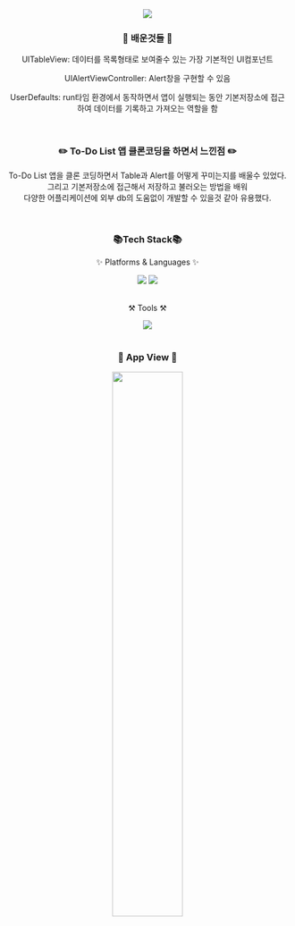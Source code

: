 <div align=center>
  
  <img src="https://capsule-render.vercel.app/api?type=waving&color=auto&height=200&section=header&text=To-DoList&fontSize=70" />
</div>

<div align=center>
  <h3>🧐 배운것들 🧐</h3>
  <div>
    <p>UITableView: 데이터를 목록형태로 보여줄수 있는 가장 기본적인 UI컴포넌트</p>
    <p>UIAlertViewController: Alert창을 구현할 수 있음</p>
    <p>UserDefaults: run타임 환경에서 동작하면서 앱이 실행되는 동안 기본저장소에 접근하여 데이터를 기록하고 가져오는 역할을 함</p>
  </div>
</div>

<br>

<div align=center>
  <h3>✏️ To-Do List 앱 클론코딩을 하면서 느낀점 ✏️</h3>
  <div>
    <p>
      To-Do List 앱을 클론 코딩하면서 Table과 Alert를 어떻게 꾸미는지를 배울수 있었다.<br>
      그리고 기본저장소에 접근해서 저장하고 불러오는 방법을 배워<br>
      다양한 어플리케이션에 외부 db의 도움없이 개발할 수 있을것 같아 유용했다.
    </p>
  </div>
</div>

<br>

<div align=center>
  <h3>📚Tech Stack📚</h3>
  <p>✨ Platforms & Languages ✨</p>
</div>
<div align=center>
  <img src="https://img.shields.io/badge/Swift-F05138?style=flat&logo=Swift&logoColor=white"/>
  <img src="https://img.shields.io/badge/Storyboard-F05138?style=flat&logo=Storyboard&logoColor=white"/>
</div>

<br>

<div align=center>
  <p>⚒️ Tools ⚒️</p>
</div>
<div align=center>
	<img src="https://img.shields.io/badge/Xcode-147EFB?style=flat&logo=Xcode&logoColor=white"/>
</div>

<br>

<div align=center>
<h3>📱 App View 📱</h3>
  <img style="width:50%" src="" />
</div>
